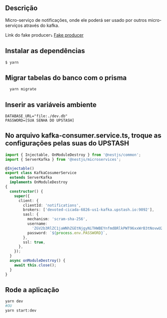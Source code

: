 ## Descrição

Micro-serviço de notificações, onde ele poderá ser usado por outros micro-serviços através do kafka.

Link do fake producer⤵
  <a href="">Fake producer</a>

## Instalar as dependências

```bash
$ yarn
```

## Migrar tabelas do banco com o prisma

```bash
  yarn migrate
```

## Inserir as variáveis ambiente

```env
DATABASE_URL="file:./dev.db"
PASSWORD=[SUA SENHA DO UPSTASH]
```

## No arquivo kafka-consumer.service.ts, troque as configurações pelas suas do UPSTASH

```ts
import { Injectable, OnModuleDestroy } from '@nestjs/common';
import { ServerKafka } from '@nestjs/microservices';

@Injectable()
export class KafkaCosumerService
  extends ServerKafka
  implements OnModuleDestroy
{
  constructor() {
    super({
      client: {
        clientId: 'notifications',
        brokers: ['devoted-cicada-6826-us1-kafka.upstash.io:9092'],
        sasl: {
          mechanism: 'scram-sha-256',
          username:
            'ZGV2b3RlZC1jaWNhZGEtNjgyNiTHWBEYnfmdBRlkPWT96xxWrB3tNovwU22e2n8',
          password: `${process.env.PASSWORD}`,
        },
        ssl: true,
      },
    });
  }
  async onModuleDestroy() {
    await this.close();
  }
}

```

## Rode a aplicação
```bash
yarn dev
#OU
yarn start:dev
```





